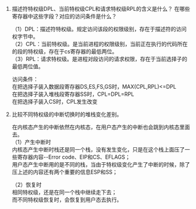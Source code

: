 1. 描述符特权级DPL、当前特权级CPL和请求特权级RPL的含义是什么？
   在哪些寄存器中这些字段？对应的访问条件是什么？
   
   （1）DPL：描述符特权级。规定访问该段的权限级别，存在于描述符的访问权字节中。  
   （2）CPL：当前特权级。是当前进程的权限级别，当前正在执行的代码所在的段的特权级，存在于cs寄存器的最低两位。  
   （3）RPL：请求特权级。是进程对段访问的请求权限，存在于当前选择子的最低两位值。  
   
   访问条件：  
      在把选择子装入数据段寄存器DS,ES,FS,GS时，MAX(CPL,RPL)<=DPL  
      在把选择子装入堆栈段寄存器SS时，CPL=DPL=RPL  
      在把选择子装入CS时，CPL发生改变  

2. 比较不同特权级的中断切换时的堆栈变化差别。 
     
   在内核态产生的中断依然在内核态，在用户态产生的中断也会跳到内核态里面去。  
   （1）产生中断时  
      内核态产生中断时栈还是同一个栈，没有发生变化，只是在这个栈上面压了一些寄存器内容--Error code、EIP和CS、EFLAGS；  
      用户态产生中断用的是不同的栈，当由于特权级变化产生了中断的时候，除了压上述的内容还有两个重要的信息ESP和SS；  
 
   （2）恢复时  
      相同特权级，还是在同一个栈中继续走下去；  
      而不同特权级恢复时，会恢复到用户态去执行。

    
    
